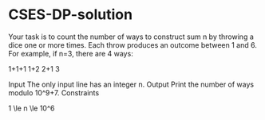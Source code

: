 # CSES-DP-solution

Your task is to count the number of ways to construct sum n by throwing a dice one or more times. Each throw produces an outcome between 1 and  6.
For example, if n=3, there are 4 ways:

1+1+1
1+2
2+1
3

Input
The only input line has an integer n.
Output
Print the number of ways modulo 10^9+7.
Constraints

1 \le n \le 10^6
